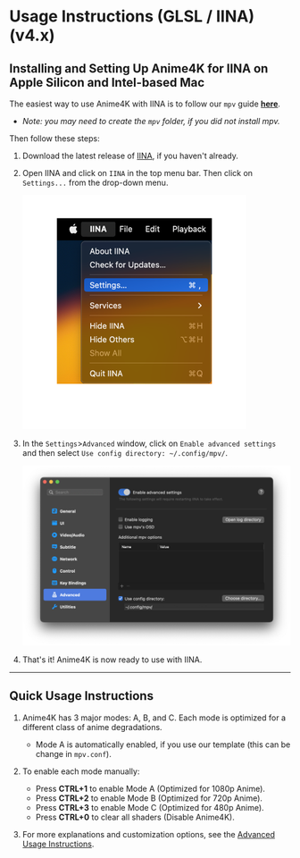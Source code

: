 # Usage Instructions (GLSL / IINA) (v4.x)

## Installing and Setting Up Anime4K for IINA on Apple Silicon and Intel-based Mac

The easiest way to use Anime4K with IINA is to follow our `mpv` guide [**here**](GLSL_Instructions_Mac_MPV.md).
- *Note: you may need to create the `mpv` folder, if you did not install mpv.*

Then follow these steps:

1. Download the latest release of [IINA](https://iina.io/download/), if you haven't already.

2. Open IINA and click on `IINA` in the top menu bar. Then click on `Settings...` from the drop-down menu.
   
   <img width="400" src="Screenshots/Mac/IINA/Settings.png">

3. In the `Settings`>`Advanced` window, click on `Enable advanced settings` and then select `Use config directory: ~/.config/mpv/`.

   <img width="800" src="Screenshots/Mac/IINA/Advanced.png">

4. That's it! Anime4K is now ready to use with IINA.

____
## Quick Usage Instructions

1. Anime4K has 3 major modes: A, B, and C. Each mode is optimized for a different class of anime degradations.
    - Mode A is automatically enabled, if you use our template (this can be change in `mpv.conf`).

2. To enable each mode manually:
    - Press **CTRL+1** to enable Mode A (Optimized for 1080p Anime).
    - Press **CTRL+2** to enable Mode B (Optimized for 720p Anime).
    - Press **CTRL+3** to enable Mode C (Optimized for 480p Anime).
    - Press **CTRL+0** to clear all shaders (Disable Anime4K).
    
3. For more explanations and customization options, see the [Advanced Usage Instructions](GLSL_Instructions_Advanced.md#advanced-usage-instructions-glsl--mpv-v4x).
